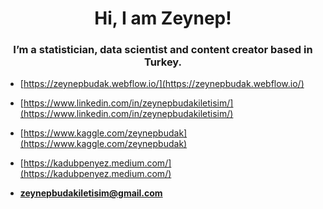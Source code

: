 <h1 align="center">Hi, I am Zeynep! </h1>
<h3 align="center">I’m a statistician, data scientist and content creator based in Turkey. </h3>

- [https://zeynepbudak.webflow.io/](https://zeynepbudak.webflow.io/)

- [https://www.linkedin.com/in/zeynepbudakiletisim/](https://www.linkedin.com/in/zeynepbudakiletisim/)

- [https://www.kaggle.com/zeynepbudak](https://www.kaggle.com/zeynepbudak)

- [https://kadubpenyez.medium.com/](https://kadubpenyez.medium.com/) 

- **zeynepbudakiletisim@gmail.com**
